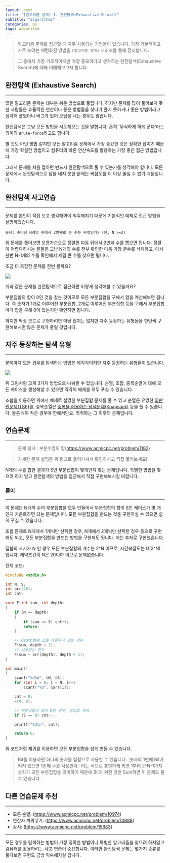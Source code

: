 ```yaml
---
layout: post
title: "[알고리즘 설계] 1. 완전탐색(Exhaustive Search)"
subtitle: "algorithm1"
categories: ps
tags: algorithm
---
```


> 알고리즘 문제를 접근할 때 자주 사용되는 기법들이 있습니다. 가장 기본적이고 자주 쓰이는 패턴화된 방법을 `[알고리즘 설계]` 시리즈를 통해 정리합니다.

> 그 중에서 가장 기초적이지만 가장 중요하다고 생각하는 완전탐색(Exhaustive Search)에 대해 이해해보고자 합니다.

## 완전탐색 (Exhaustive Search)
---

많은 알고리즘 문제는 대부분 쉬운 방법으로 풀립니다. 하지만 문제를 많이 풀어보지 못한 사람들은 효율적인 연산이나 좋은 방법들을 찾다가 풀지 못하거나 좋은 방법이라고 생각해 풀었더니 버그가 있어 오답을 내는 경우도 많습니다.

완전탐색은 그냥 모든 방법을 시도해보는 것을 말합니다. 흔히 '무식하게 하게 푼다'라는 의미의 `Brute-force`라고도 합니다.

별 것도 아닌 방법 같지만 모든 알고리즘 문제에서 가장 중요한 것은 정확한 답이기 때문에 가장 확실한 방법이고 컴퓨터의 빠른 연산속도를 활용하는 가장 좋은 접근 방법입니다. 

그래서 문제를 처음 접하면 반드시 완전탐색으로 풀 수 있는가를 생각해야 합니다. 모든 문제에서 완전탐색으로 답을 내지 못한 문제는 복잡도를 더 이상 줄일 수 없기 때문입니다.

## 완전탐색 사고연습
---

문제를 본인이 직접 보고 생각해봐야 익숙해지기 때문에 기본적인 예제로 접근 방법을 설명하겠습니다.

```
문제: 주어진 N개의 수에서 2번째로 큰 수는 무엇인가? (단, N >=2)
```

위 문제를 풀어보면 오름차순으로 정렬한 다음 뒤에서 2번째 수를 뽑으면 됩니다. 정렬이 어렵다하시는 분들은 그냥 N개의 수를 전부 확인한 다음 가장 큰수를 삭제하고, 다시 한번 N-1개의 수를 확인해서 제일 큰 수를 찾으면 됩니다.

조금 더 복잡한 문제를 한번 볼까요?

![](https://laboputer.github.io/assets/img/algorithm/algorithm/01_bruteforce1.PNG)

위와 같은 문제를 완전탐색으로 접근하면 어떻게 생각해볼 수 있을까요?

부분집합의 합이 0인 것을 찾는 것이므로 모든 부분집합을 구해서 합을 계산해보면 됩니다. 즉 숫자가 1개로 이루어진 부분집합, 2개로 이루어진 부분집합 등을 구해서 부분집합마다 합을 구해 0이 있는지만 확인하면 됩니다.

하지만 막상 코드로 구현하려면 마냥 쉽지는 않지만 자주 등장하는 유형들을 한번씩 구현해보시면 많은 문제가 풀릴 것입니다.

## 자주 등장하는 탐색 유형
---

문제마다 모든 경우를 탐색하는 방법은 제각각이지만 자주 등장하는 유형들이 있습니다.

![](https://laboputer.github.io/assets/img/algorithm/algorithm/01_bruteforce2.PNG)

위 그림처럼 크게 3가지 방법으로 나눠볼 수 있습니다. 순열, 조합, 중복순열에 대해 모든 케이스를 생성해낼 수 있으면 각각의 예제를 모두 푸실 수 있습니다.

조합을 이용하면 위에서 예제로 설명한 부분집합 문제를 풀 수 있고 순열은 유명한 [외판원문제(TSP)](https://ko.wikipedia.org/wiki/%EC%99%B8%ED%8C%90%EC%9B%90_%EB%AC%B8%EC%A0%9C)를, 중복순열은 [중복을 허용하는 냅색문제(Knapsack)](https://ko.wikipedia.org/wiki/%EB%B0%B0%EB%82%AD_%EB%AC%B8%EC%A0%9C) 등을 풀 수 있습니다. 물론 N이 작은 경우에 한해서만요. 최적화는 그 이후의 문제입니다.

## 연습문제
---

> 문제 링크:: 부분수열의 합(https://www.acmicpc.net/problem/1182)

> 자세한 문제 설명은 위 링크로 들어가셔서 확인하시고 직접 풀어보세요!

N개의 수를 합한 결과가 S인 부분집합이 몇개인지 찾는 문제입니다. 특별한 방법을 찾으려 하지 말고 완전탐색의 방법을 접근해서 직접 구현해보시길 바랍니다.

### 풀이
---

이 문제는 N개의 수의 부분집합을 모두 만들어서 부분집합의 합이 S인 케이스가 몇 개인지 카운트하면 되는 문제입니다. 모든 부분집합을 만드는 것을 구현하실 수 있으면 쉽게 푸실 수 있습니다.

조합 문제로 N개에서 1개씩만 선택한 경우, N개에서 2개씩만 선택한 경우 등으로 구현해도 되고, 모든 부분집합을 만드는 방법을 구현해도 됩니다. 저는 후자로 구현했습니다.

집합의 크기가 N 인 경우 모든 부분집합의 개수는 2^N 이므로, 시간복잡도는 O(2^N) 입니다. 제약조건이 N은 20이하 이므로 문제없습니다.

전체 코드:
```C
#include <stdio.h>

int N, S;
int arr[20];
int cnt;

void F(int sum, int depth)
{
	if (N == depth)
	{
		if (sum == S) cnt++;
		return;
	}

	// depth번째 값을 사용하지 않는 경우
	F(sum, depth + 1);
	// 사용하는 경우
	F(sum + arr[depth], depth + 1);
}

int main()
{
	scanf("%d%d", &N, &S);
	for (int i = 0; i < N; i++)
		scanf("%d", &arr[i]);

	cnt = 0;
	F(0, 0);

	// 부분집합의 합이 0인 경우, 공집합 제외
	if (S == 0) cnt--;

	printf("%d\n", cnt);

	return 0;
}
```

위 코드처럼 재귀를 이용하면 모든 부분집합을 쉽게 만들 수 있습니다.

> Bit를 이용하면 하나의 숫자를 집합으로 사용할 수 있습니다. '숫자의 1번째 Bit가 켜져 있으면 1번째 수를 사용한다.' 라는 식으로 표현하게 되면 1부터 2^N-1까지 숫자가 모든 부분집합을 의미하기 때문에 Bit가 켜진 것만 Sum하면 이 문제도 풀 수 있습니다.

## 다른 연습문제 추천
---

- 모든 순열: (https://www.acmicpc.net/problem/10974)
- 연산자 끼워넣기: (https://www.acmicpc.net/problem/14888)
- 감시: (https://www.acmicpc.net/problem/15683)

---
모든 경우를 탐색하는 방법이 가장 정확한 방법이니 특별한 알고리즘을 찾으려 하지말고 컴퓨터를 활용하려는 사고 연습이 중요합니다. 이러한 완전탐색 문제는 몇가지 종류를 풀다보면 구현도 금방 익숙해지실 겁니다.